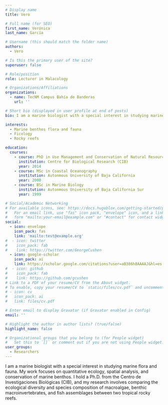 ```yaml
---
# Display name
title: Vero

# Full name (for SEO)
first_name: Verónica
last_name: García

# Username (this should match the folder name)
authors:
  - Vero

# Is this the primary user of the site?
superuser: false

# Role/position
role: Lecturer in Malacology

# Organizations/Affiliations
organizations:
  - name: TecNM Campus Bahía de Banderas
    url: ''

# Short bio (displayed in user profile at end of posts)
bio: I am a marine biologist with a special interest in studying marine flora and fauna. My work focuses on quantitative ecology, spatial analysis, and conservation of marine benthos. I hold a Ph.D. from the Centro de Investigaciones Biológicas (CIB), and my research involves comparing the ecological diversity and species composition of macroalgae, benthic macroinvertebrates, and fish assemblages between two tropical rocky reefs.

interests:
  - Marine benthos flora and fauna
  - Ficology
  - Rocky reefs

education:
  courses:
    - course: PhD in Use Management and Conservation of Natural Resources
      institution: Centre for Biological Research (CIB)
      year: 2014
    - course: MSc in Coastal Oceanography
      institution: Autonmous University of Baja California
      year: 2000
    - course: BSc in Marine Biology
      institution: Autonmous University of Baja California Sur
      year: 1999

# Social/Academic Networking
# For available icons, see: https://docs.hugoblox.com/getting-started/page-builder/#icons
#   For an email link, use "fas" icon pack, "envelope" icon, and a link in the
#   form "mailto:your-email@example.com" or "#contact" for contact widget.
social:
  - icon: envelope
    icon_pack: fas
    link: 'mailto:test@example.org'
#  - icon: twitter
#    icon_pack: fab
#    link: https://twitter.com/GeorgeCushen
  - icon: google-scholar
    icon_pack: ai
    link: https://scholar.google.com/citations?user=aB386h8AAAAJ&hl=es
#  - icon: github
#    icon_pack: fab
#    link: https://github.com/gcushen
# Link to a PDF of your resume/CV from the About widget.
# To enable, copy your resume/CV to `static/files/cv.pdf` and uncomment the lines below.
# - icon: cv
#   icon_pack: ai
#   link: files/cv.pdf

# Enter email to display Gravatar (if Gravatar enabled in Config)
email: ''

# Highlight the author in author lists? (true/false)
highlight_name: false

# Organizational groups that you belong to (for People widget)
#   Set this to `[]` or comment out if you are not using People widget.
user_groups:
  - Researchers
---
```


I am a marine biologist with a special interest in studying marine flora and fauna. My work focuses on quantitative ecology, spatial analysis, and conservation of marine benthos. I hold a Ph.D. from the Centro de Investigaciones Biológicas (CIB), and my research involves comparing the ecological diversity and species composition of macroalgae, benthic macroinvertebrates, and fish assemblages between two tropical rocky reefs.
